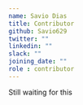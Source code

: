 ```yaml
---
name: Savio Dias
title: Contributor
github: Savio629
twitter: ""
linkedin: ""
slack: ""
joining_date: ""
role : contributor
---
```


Still waiting for this
